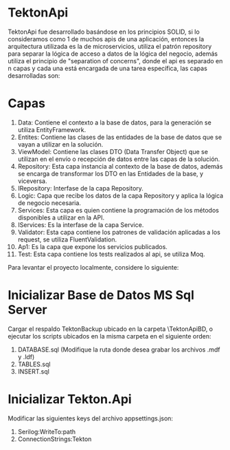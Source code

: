 # TektonApi

TektonApi fue desarrollado basándose en los principios SOLID, si lo consideramos como 1 de muchos apis de una aplicación, entonces la arquitectura utilizada es la de microservicios, utiliza el patrón repository para separar la lógica de acceso a datos de la lógica del negocio, además utiliza el principio de "separation of concerns", donde el api es separado en n capas y cada una está encargada de una tarea específica, las capas desarrolladas son:

Capas
=====
1.  Data: Contiene el contexto a la base de datos, para la generación se utiliza EntityFramework.
2.  Entites: Contiene las clases de las entidades de la base de datos que se vayan a utilizar en la solución.
3.  ViewModel: Contiene las clases DTO (Data Transfer Object) que se utilizan en el envío o recepción de datos entre las capas de la solución.
4.  Repository: Esta capa instancia al contexto de la base de datos, además se encarga de transformar los DTO en las Entidades de la base, y viceversa.
5.  IRepository: Interfase de la capa Repository.
6.  Logic: Capa que recibe los datos de la capa Repository y aplica la lógica de negocio necesaria.
7.  Services: Esta capa es quien contiene la programación de los métodos disponibles a utilizar en la API.
8.  IServices: Es la interfase de la capa Service.
9.  Validator: Esta capa contiene los patrones de validación aplicadas a los request, se utiliza FluentValidation.
10. Ap1: Es la capa que expone los servicios publicados.
11. Test: Esta capa contiene los tests realizados al api, se utiliza Moq.

Para levantar el proyecto localmente, considere lo siguiente:

Inicializar Base de Datos MS Sql Server
=======================================
Cargar el respaldo TektonBackup ubicado en la carpeta \\TektonApiBD, o ejecutar los scripts ubicados en la misma carpeta en el siguiente orden:
1. DATABASE.sql (Modifique la ruta donde desea grabar los archivos .mdf y .ldf)
2. TABLES.sql
3. INSERT.sql

Inicializar Tekton.Api
=====================
Modificar las siguientes keys del archivo appsettings.json:
1. Serilog:WriteTo:path
2. ConnectionStrings:Tekton

